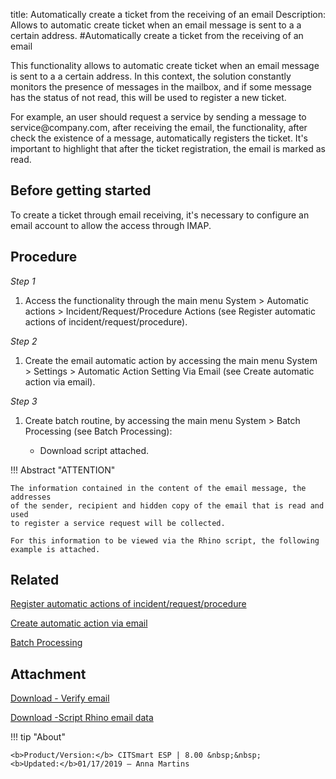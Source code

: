 title: Automatically create a ticket from the receiving of an email
Description: Allows to automatic create ticket when an email message is sent to a a certain address.
#Automatically create a ticket from the receiving of an email

This functionality allows to automatic create ticket when an email message is
sent to a a certain address. In this context, the solution constantly monitors
the presence of messages in the mailbox, and if some message has the status of
not read, this will be used to register a new ticket.

For example, an user should request a service by sending a message to
service\@company.com, after receiving the email, the functionality, after check
the existence of a message, automatically registers the ticket. It's important
to highlight that after the ticket registration, the email is marked as read.

Before getting started
--------------------------

To create a ticket through email receiving, it's necessary to configure an email
account to allow the access through IMAP.

Procedure
-------------

*Step 1*

1.  Access the functionality through the main menu System \> Automatic actions
    \> Incident/Request/Procedure Actions (see Register automatic
    actions of incident/request/procedure).

*Step 2*

1.  Create the email automatic action by accessing the main menu System \>
    Settings \> Automatic Action Setting Via Email (see Create
    automatic action via email).

*Step 3*

1.  Create batch routine, by accessing the main menu System \> Batch Processing
    (see Batch Processing):

    -   Download script attached.

!!! Abstract "ATTENTION"

    The information contained in the content of the email message, the addresses
    of the sender, recipient and hidden copy of the email that is read and used
    to register a service request will be collected.

    For this information to be viewed via the Rhino script, the following
    example is attached.


Related
-------

[Register automatic actions of incident/request/procedure](/en-us/citsmart-esp-8/additional-features/automation-of-operation/configuration/register-automatic-actions-incident-request-procedure.html)

[Create automatic action via email](/en-us/citsmart-esp-8/platform-administration/configuring-automatic-actions/email-create-automatic-action-via-email.html)

[Batch Processing](/en-us/citsmart-esp-8/platform-administration/configuring-automatic-actions/batch-batch-processing.html)



Attachment
------------

[Download - Verify email][1]

[Download -Script Rhino email data][2]

!!! tip "About"

    <b>Product/Version:</b> CITSmart ESP | 8.00 &nbsp;&nbsp;
    <b>Updated:</b>01/17/2019 – Anna Martins


[1]:/en-us/citsmart-esp-8/processes/tickets/configuration/images/verify-email.docx

[2]:/en-us/citsmart-esp-8/processes/tickets/images/script-rhino-email.rtf
